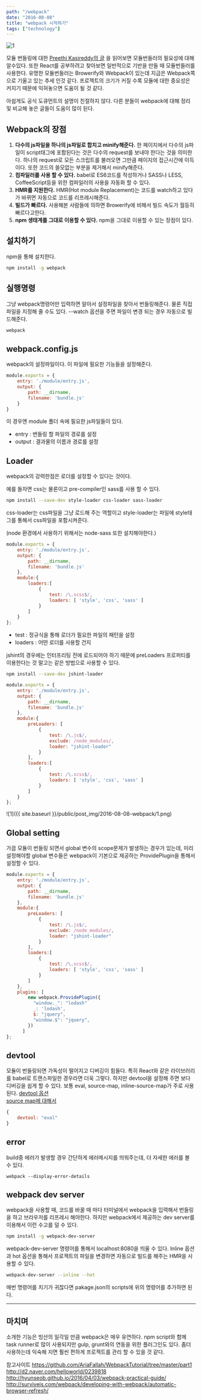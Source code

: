 ```yaml
---
path: "/webpack"
date: "2016-08-08"
title: "webpack 시작하기"
tags: ["technology"]
---
```


![1](https://avatars0.githubusercontent.com/webpack?&s=256)

모듈 번들링에 대한 <a href="https://medium.freecodecamp.com/javascript-modules-part-2-module-bundling-5020383cf306#.w67ghql7u">Preethi Kasireddy의 글</a> 을 읽어보면 모듈번들러의 필요성에 대해 알수있다. 또한 React를 공부하려고 찾아보면 일반적으로 기반을 만들 때 모듈번들러를 사용한다. 유명한 모듈번들러는 Browerify와 Webpack이 있는데 지금은 Webpack쪽으로 기울고 있는 추세 인것 같다. 프로젝트의 크기가 커질 수록 모듈에 대한 중요성은 커지기 때문에 익혀놓으면 도움이 될 것 같다.

아쉽게도 공식 도큐먼트의 설명이 친절하지 않다. 다른 분들이 webpack에 대해 정리 및 비교해 놓은 글들이 도움이 많이 된다.

## Webpack의 장점

1. **다수의 js파일을 하나의 js파일로 합치고 minify해준다.**
한 페이지에서 다수의 js파일이 script태그에 포함된다는 것은 다수의 request를 보내야 한다는 것을 의미한다. 하나의 request로 모든 스크립트를 불러오면 그만큼 페이지의 접근시간에 이득이다. 또한 코드의 쓸모없는 부분을 제거해서 minify해준다.
2. **컴파일러를 사용 할 수 있다.**
babel로 ES6코드를 작성하거나 SASS나 LESS, CoffeeScript등을 위한 컴파일러의 사용을 자동화 할 수 있다.
3. **HMR를 지원한다.**
HMR(Hot module Replacement)는 코드를 watch하고 있다가 바뀌면 자동으로 코드를 리프레시해준다.
4. **빌드가 빠르다.**
사용해본 사람들에 의하면 Browerify에 비해서 빌드 속도가 월등히 빠르다고한다.
5. **npm 생태계를 그대로 이용할 수 있다.**
npm을 그대로 이용할 수 있는 장점이 있다.

## 설치하기
npm을 통해 설치한다.

```bash
npm install -g webpack
```

## 실행명령
그냥 webpack명령어만 입력하면 알아서 설정파일을 찾아서 번들링해준다. 물론 직접 파일을 지정해 줄 수도 있다.
--watch 옵션을 주면 파일이 변경 되는 경우 자동으로 빌드해준다.

```bash
webpack
```

## webpack.config.js
webpack의 설정파일이다. 이 파일에 필요한 기능들을 설정해준다.

```js
module.exports = {
    entry: './module/entry.js',
    output: {
        path: __dirname,
        filename: 'bundle.js'
    }
}
```

이 경우엔 module 폴더 속에 필요한 js파일들이 있다.

- entry : 번들링 할 파일의 경로를 설정
- output : 결과물의 이름과 경로를 설정

## Loader

webpack의 강력한점은 로더를 설정할 수 있다는 것이다.

예를 들자면 css는 물론이고 pre-compiler인 sass를 사용 할 수 있다.

```sh
npm install --save-dev style-loader css-loader sass-loader
```

css-loader는 css파일을 그냥 로드해 주는 역할이고 style-loader는 파일에 style태그를 통해서 css파일을 포함시켜준다.

(node 환경에서 사용하기 위해서는 node-sass 또한 설치해야한다.)

```js
module.exports = {
    entry: './module/entry.js',
    output: {
        path: __dirname,
        filename: 'bundle.js'
    },
    module:{
        loaders:[
            {
                test: /\.scss$/,
                loaders: [ 'style', 'css', 'sass' ]
            }
        ]
    }
};
```

- test : 정규식을 통해 로더가 필요한 파일의 패턴을 설정
- loaders : 어떤 로더를 사용할 건지

jshint의 경우에는 인터프리팅 전에 로드되어야 하기 때문에
preLoaders 프로퍼티를 이용한다는 것 말고는 같은 방법으로 사용할 수 있다.

```bash
npm install --save-dev jshint-loader
```

```js
module.exports = {
    entry: './module/entry.js',
    output: {
        path: __dirname,
        filename: 'bundle.js'
    },
    module:{
        preLoaders: [
            {
                test: /\.js$/,
                exclude: /node_modules/,
                loader: "jshint-loader"
            }
        ],
        loaders:[
            {
                test: /\.scss$/,
                loaders: [ 'style', 'css', 'sass' ]
            }
        ]
    }
};
```

![1]({{ site.baseurl }}/public/post_img/2016-08-08-webpack/1.png)

## Global setting

가끔 모듈이 번들링 되면서 global 변수의 scope문제가 발생하는 경우가 있는데, 미리 설정해야할 global 변수들은 webpack이 기본으로 제공하는 ProvidePlugin을 통해서 설정할 수 있다.


```js
module.exports = {
    entry: './module/entry.js',
    output: {
        path: __dirname,
        filename: 'bundle.js'
    },
    module:{
        preLoaders: [
            {
                test: /\.js$/,
                exclude: /node_modules/,
                loader: "jshint-loader"
            }
        ],
        loaders:[
            {
                test: /\.scss$/,
                loaders: [ 'style', 'css', 'sass' ]
            }
        ]
    },
    plugins: [
        new webpack.ProvidePlugin({
          "window._": "lodash"
          _: 'lodash',
          $: "jquery",
          "window.$": "jquery",
        })
      ]
};

```

## devtool
모듈이 번들링되면 가독성이 떨어지고 디버깅이 힘들다. 특히 React와 같은 라이브러리를 babel로 트랜스파일한 경우라면 더욱 그렇다. 하지만 devtool을 설정해 주면 보다 디버깅을 쉽게 할 수 있다. 보통 eval, source-map, inline-source-map가 주로 사용된다.
<a href="https://webpack.github.io/docs/configuration.html#devtool" target='_blank'>devtool 옵션</a><br>
<a href="http://blog.teamtreehouse.com/introduction-source-maps" target='_blank'>source map에 대해서</a>

```js
{
    devtool: "eval"
}
```

## error
build중 에러가 발생할 경우 간단하게 에러메시지를 띄워주는데, 더 자세한 에러를 볼 수 있다.

```
webpack --display-error-details
```


## webpack dev server
webpack을 사용할 때, 코드를 바꿀 때 마다 터미널에서 webpack을 입력해서 번들링을 하고 브라우저를 리프레시 해야한다. 하지만 webpack에서 제공하는 dev server를 이용해서 이런 수고를 덜 수 있다.

```sh
npm install -g webpack-dev-server
```

webpack-dev-server 명령어를 통해서 localhost:8080을 띄울 수 있다. lnline 옵션과 hot 옵션을 통해서 프로젝트의 파일을 변경하면 자동으로 빌드를 해주는 HMR을 사용할 수 있다.

```sh
webpack-dev-server --inline --hot
```

매번 명령어를 치기가 귀찮다면 pakage.json의 scripts에 위의 명령어를 추가하면 된다.

-------

## 마치며
소개한 기능은 빙산의 일각일 만큼 webpack은 매우 유연하다. npm script와 함께 task runner로 많이 사용되지만 gulp, grunt와의 연동을 위한 플러그인도 있다. 좀더 사용하는데 익숙해 지면 훨씬 편하게 프로젝트를 관리 할 수 있을 것 같다.
<br>

참고사이트
<a href="https://github.com/AriaFallah/WebpackTutorial/tree/master/part1" target="_blank">https://github.com/AriaFallah/WebpackTutorial/tree/master/part1</a>
<a href="http://d2.naver.com/helloworld/0239818" target="_blank">http://d2.naver.com/helloworld/0239818</a>
<a href="http://hyunseob.github.io/2016/04/03/webpack-practical-guide/" target="_blank">http://hyunseob.github.io/2016/04/03/webpack-practical-guide/</a>
<a href="http://survivejs.com/webpack/developing-with-webpack/automatic-browser-refresh/" target="_blank">http://survivejs.com/webpack/developing-with-webpack/automatic-browser-refresh/</a>